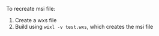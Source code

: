 To recreate msi file:
1. Create a wxs file
2. Build using `wixl -v test.wxs`, which creates the msi file
